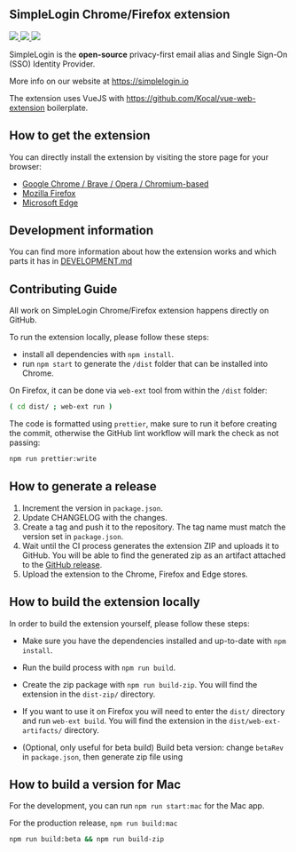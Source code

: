 SimpleLogin Chrome/Firefox extension
---
<p>
<a href="https://chrome.google.com/webstore/detail/simplelogin-protect-your/dphilobhebphkdjbpfohgikllaljmgbn">
    <img src="https://img.shields.io/chrome-web-store/rating/dphilobhebphkdjbpfohgikllaljmgbn?label=Chrome%20Extension">
</a>

<a href="https://addons.mozilla.org/en-GB/firefox/addon/simplelogin/">
<img src="https://img.shields.io/amo/rating/simplelogin?label=Firefox%20Add-On&logo=SimpleLogin">
</a>

<a href="./LICENSE">
<img src="https://img.shields.io/github/license/simple-login/app">
</a>

</p>

SimpleLogin is the **open-source** privacy-first email alias and Single Sign-On (SSO) Identity Provider.

More info on our website at https://simplelogin.io

The extension uses VueJS with https://github.com/Kocal/vue-web-extension boilerplate.

## How to get the extension

You can directly install the extension by visiting the store page for your browser:

- [Google Chrome / Brave / Opera / Chromium-based](https://chrome.google.com/webstore/detail/simpleloginreceive-send-e/dphilobhebphkdjbpfohgikllaljmgbn) 
- [Mozilla Firefox](https://addons.mozilla.org/firefox/addon/simplelogin/) 
- [Microsoft Edge](https://microsoftedge.microsoft.com/addons/detail/simpleloginreceive-sen/diacfpipniklenphgljfkmhinphjlfff)

## Development information

You can find more information about how the extension works and which parts it has in [DEVELOPMENT.md](./DEVELOPMENT.md)

## Contributing Guide

All work on SimpleLogin Chrome/Firefox extension happens directly on GitHub.

To run the extension locally, please follow these steps:

- install all dependencies with `npm install`.
- run `npm start` to generate the `/dist` folder that can be installed into Chrome.

On Firefox, it can be done via `web-ext` tool from within the `/dist` folder: 

```bash 
( cd dist/ ; web-ext run )
```

The code is formatted using `prettier`, make sure to run it before creating the commit, otherwise the GitHub lint workflow will mark the check as not passing:

```bash
npm run prettier:write
```

## How to generate a release

1. Increment the version in `package.json`.
2. Update CHANGELOG with the changes.
3. Create a tag and push it to the repository. The tag name must match the version set in `package.json`.
4. Wait until the CI process generates the extension ZIP and uploads it to GitHub. You will be able to find the generated zip as an artifact attached to the [GitHub release](https://github.com/simple-login/browser-extension/releases).
5. Upload the extension to the Chrome, Firefox and Edge stores.


## How to build the extension locally

In order to build the extension yourself, please follow these steps:

- Make sure you have the dependencies installed and up-to-date with `npm install`.
- Run the build process with `npm run build`.
- Create the zip package with `npm run build-zip`. You will find the extension in the `dist-zip/` directory.
- If you want to use it on Firefox you will need to enter the `dist/` directory and run `web-ext build`. You will find the extension in the `dist/web-ext-artifacts/` directory.  

- (Optional, only useful for beta build) Build beta version: change `betaRev` in `package.json`, then generate zip file using

## How to build a version for Mac

For the development, you can run `npm run start:mac` for the Mac app.

For the production release, `npm run build:mac`

```bash
npm run build:beta && npm run build-zip
```